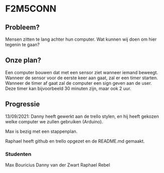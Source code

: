 # F2M5CONN

## Probleem?

Mensen zitten te lang achter hun computer. Wat kunnen wij doen om hier tegenin te gaan?

## Onze plan?

Een computer bouwen dat met een sensor ziet wanneer iemand beweegt. Wanneer de sensor voor de eerste keer aan gaat, zal er een timer starten. Wanneer de timer af gaat zal de computer een sign geven aan de user. Deze timer kan bijvoorbeeld 30 minuten zijn, maar ook 2 uur.

## Progressie

13/09/2021:
Danny heeft gewerkt aan de trello stylen, en hij heeft gekozen welke computer we zullen gebruiken (Arduino).

Max is bezig met een stappenplan.

Raphael heeft github en trello opgezet en de README.md gemaakt.

### Studenten

Max Bouricius
Danny van der Zwart
Raphael Rebel
